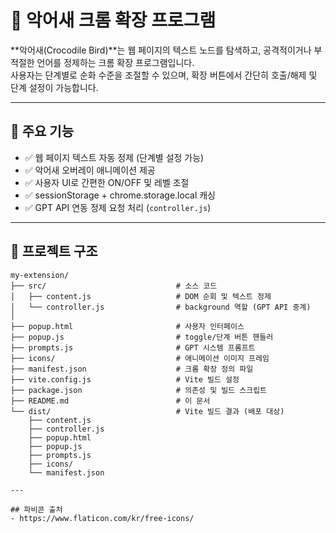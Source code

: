 # 🐊 악어새 크롬 확장 프로그램

**악어새(Crocodile Bird)**는 웹 페이지의 텍스트 노드를 탐색하고, 공격적이거나 부적절한 언어를 정제하는 크롬 확장 프로그램입니다.  
사용자는 단계별로 순화 수준을 조절할 수 있으며, 확장 버튼에서 간단히 호출/해제 및 단계 설정이 가능합니다.

---

## 🔧 주요 기능

- ✅ 웹 페이지 텍스트 자동 정제 (단계별 설정 가능)
- ✅ 악어새 오버레이 애니메이션 제공
- ✅ 사용자 UI로 간편한 ON/OFF 및 레벨 조절
- ✅ sessionStorage + chrome.storage.local 캐싱
- ✅ GPT API 연동 정제 요청 처리 (`controller.js`)

---

## 📁 프로젝트 구조

```text
my-extension/
├── src/                             # 소스 코드
│   ├── content.js                   # DOM 순회 및 텍스트 정제
│   └── controller.js                # background 역할 (GPT API 중계)
│
├── popup.html                       # 사용자 인터페이스
├── popup.js                         # toggle/단계 버튼 핸들러
├── prompts.js                       # GPT 시스템 프롬프트
├── icons/                           # 애니메이션 이미지 프레임
├── manifest.json                    # 크롬 확장 정의 파일
├── vite.config.js                   # Vite 빌드 설정
├── package.json                     # 의존성 및 빌드 스크립트
├── README.md                        # 이 문서
└── dist/                            # Vite 빌드 결과 (배포 대상)
    ├── content.js
    ├── controller.js
    ├── popup.html
    ├── popup.js
    ├── prompts.js
    ├── icons/
    └── manifest.json

---

## 파비콘 출처
- https://www.flaticon.com/kr/free-icons/